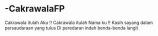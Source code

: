 -CakrawalaFP
============

Cakrawala itulah Aku !! Cakrawala itulah Nama ku !! Kasih sayang dalam persaudaraan yang tulus Di peredaran indah benda-benda langit
